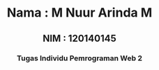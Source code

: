<h1 align="center">Nama : M Nuur Arinda M</h1>
<h2 align="center">NIM : 120140145</h1>
<h3 align="center">Tugas Individu Pemrograman Web 2 </h3>
